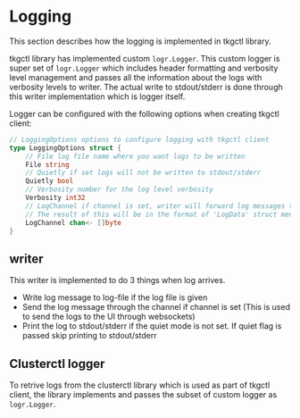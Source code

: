 # Logging

This section describes how the logging is implemented in tkgctl library.

tkgctl library has implemented custom `logr.Logger`. This custom logger is super set of `logr.Logger` which includes header formatting and verbosity level management and passes all the information about the logs with verbosity levels to writer. The actual write to stdout/stderr is done through this writer implementation which is logger itself.

Logger can be configured with the following options when creating tkgctl client:

```go
// LoggingOptions options to configure logging with tkgctl client
type LoggingOptions struct {
    // File log file name where you want logs to be written
    File string
    // Quietly if set logs will not be written to stdout/stderr
    Quietly bool
    // Verbosity number for the log level verbosity
    Verbosity int32
    // LogChannel if channel is set, writer will forward log messages to this log channel
    // The result of this will be in the format of 'LogData' struct mentioned in `pkg/log/type.go`
    LogChannel chan<- []byte
}
```

## writer

This writer is implemented to do 3 things when log arrives.

* Write log message to log-file if the log file is given
* Send the log message through the channel if channel is set (This is used to send the logs to the UI through websockets)
* Print the log to stdout/stderr if the quiet mode is not set. If quiet flag is passed skip printing to stdout/stderr

## Clusterctl logger

To retrive logs from the clusterctl library which is used as part of tkgctl client, the library implements and passes the subset of custom logger as `logr.Logger`.
